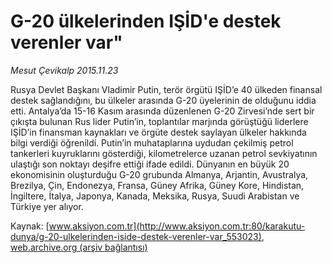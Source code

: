 # G-20 ülkelerinden IŞİD'e destek verenler var"

*Mesut Çevikalp 2015.11.23*

<div class="pNewsDetailMainContent ctx_content" itemprop="articleBody">
 <p>
  Rusya Devlet Başkanı Vladimir Putin, terör örgütü IŞİD’e 40 ülkeden finansal destek sağlandığını, bu ülkeler arasında G-20 üyelerinin de olduğunu iddia etti. Antalya’da 15-16 Kasım arasında düzenlenen G-20 Zirvesi’nde sert bir çıkışta bulunan Rus lider Putin’in, toplantılar marjında görüştüğü liderlere IŞİD’in finansman kaynakları ve örgüte destek saylayan ülkeler hakkında bilgi verdiği öğrenildi. Putin’in muhataplarına uydudan çekilmiş petrol tankerleri kuyruklarını gösterdiği, kilometrelerce uzanan petrol sevkiyatının ulaştığı son noktayı deşifre ettiği ifade edildi. Dünyanın en büyük 20 ekonomisinin oluşturduğu G-20 grubunda Almanya, Arjantin, Avustralya, Brezilya, Çin, Endonezya, Fransa, Güney Afrika, Güney Kore, Hindistan, İngiltere, İtalya, Japonya, Kanada, Meksika, Rusya, Suudi Arabistan ve Türkiye yer alıyor.
 </p>
</div>


Kaynak: [www.aksiyon.com.tr](http://www.aksiyon.com.tr:80/karakutu-dunya/g-20-ulkelerinden-iside-destek-verenler-var_553023), [web.archive.org (arşiv bağlantısı)](http://web.archive.org/web/20151230002209/http://www.aksiyon.com.tr:80/karakutu-dunya/g-20-ulkelerinden-iside-destek-verenler-var_553023)
